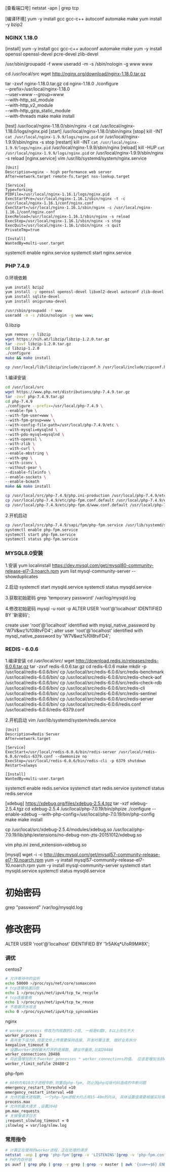 [查看端口号]
netstat -apn | grep tcp

[编译环境]
yum -y install gcc gcc-c++ autoconf automake make
yum install -y bzip2

### NGINX 1.18.0

[install]
yum -y install gcc gcc-c++ autoconf automake make
yum -y install openssl openssl-devel pcre-devel zlib-devel

/usr/sbin/groupadd -f www
useradd -m -s /sbin/nologin -g www www

cd /usr/local/src
wget http://nginx.org/download/nginx-1.18.0.tar.gz

tar -zxvf nginx-1.18.0.tar.gz
cd nginx-1.18.0
./configure \
--prefix=/usr/local/nginx-1.18.0 \
--user=www --group=www \
--with-http_ssl_module \
--with-http_v2_module \
--with-http_gzip_static_module \
--with-threads
make
make install

[test]
/usr/local/nginx-1.18.0/sbin/nginx -t
cat /usr/local/nginx-1.18.0/logs/nginx.pid
[start]
/usr/local/nginx-1.18.0/sbin/nginx
[stop]
kill -INT `cat /usr/local/nginx-1.9.9/logs/nginx.pid`
or
/usr/local/nginx-1.9.9/sbin/nginx -s stop
[restart]
kill -INT `cat /usr/local/nginx-1.9.9/logs/nginx.pid`
/usr/local/nginx-1.9.9/sbin/nginx
[reload]
kill -HUP `cat /usr/local/nginx-1.9.9/logs/nginx.pid`
or
/usr/local/nginx-1.9.9/sbin/nginx -s reload
[nginx.service]
vim /usr/lib/systemd/system/nginx.service
```
[Unit]
Description=nginx - high performance web server
After=network.target remote-fs.target nss-lookup.target

[Service]
Type=forking
PIDFile=/usr/local/nginx-1.16.1/logs/nginx.pid
ExecStartPre=/usr/local/nginx-1.16.1/sbin/nginx -t -c /usr/local/nginx-1.16.1/conf/nginx.conf
ExecStart=/usr/local/nginx-1.16.1/sbin/nginx -c /usr/local/nginx-1.16.1/conf/nginx.conf
ExecReload=/usr/local/nginx-1.16.1/sbin/nginx -s reload
ExecStop=/usr/local/nginx-1.16.1/sbin/nginx -s stop
ExecQuit=/usr/local/nginx-1.16.1/sbin/nginx -s quit
PrivateTmp=true

[Install]
WantedBy=multi-user.target
```

systemctl enable nginx.service
systemctl start nginx.service

### PHP 7.4.9
0.环境依赖

```sh
yum install bzip2
yum install -y openssl openssl-devel libxml2-devel autoconf zlib-devel curl-devel pcre-devel libtool-libs libjpeg-devel libpng libpng-devel freetype-devel gmp-devel
yum install sqlite-devel
yum install oniguruma-devel

/usr/sbin/groupadd -f www
useradd -m -s /sbin/nologin -g www www;
```

0.libzip

```sh
yum remove -y libzip
wget https://nih.at/libzip/libzip-1.2.0.tar.gz
tar -zxvf libzip-1.2.0.tar.gz
cd libzip-1.2.0
./configure
make && make install

cp /usr/local/lib/libzip/include/zipconf.h /usr/local/include/zipconf.h
```

1.编译安装

```sh
cd /usr/local/src
wget https://www.php.net/distributions/php-7.4.9.tar.gz
tar -zxvf php-7.4.9.tar.gz
cd php-7.4.9
./configure --prefix=/usr/local/php-7.4.9 \
--enable-fpm \
--with-fpm-user=www \
--with-fpm-group=www \
--with-config-file-path=/usr/local/php-7.4.9/etc \
--with-mysqli=mysqlnd \
--with-pdo-mysql=mysqlnd \
--with-openssl \
--with-zlib \
--with-curl \
--enable-mbstring \
--with-gmp \
--with-iconv \
--without-pear \
--disable-fileinfo \
--enable-sockets \
--enable-bcmath
make && make install

cp /usr/local/src/php-7.4.9/php.ini-production /usr/local/php-7.4.9/etc/php.ini
cp /usr/local/php-7.4.9/etc/php-fpm.conf.default /usr/local/php-7.4.9/etc/php-fpm.conf
cp /usr/local/php-7.4.9/etc/php-fpm.d/www.conf.default /usr/local/php-7.4.9/etc/php-fpm.d/www.conf
```

2.开机启动

```sh
cp /usr/local/src/php-7.4.9/sapi/fpm/php-fpm.service /usr/lib/systemd/system/php-fpm.service
systemctl enable php-fpm.service
systemctl start php-fpm.service
systemctl status php-fpm.service
```

### MYSQL8.0安装

1.安装
yum localinstall https://dev.mysql.com/get/mysql80-community-release-el7-3.noarch.rpm
yum list mysql-community-server --showduplicates

2.启动
systemctl start mysqld.service
systemctl status mysqld.service

3.获取初始密码
grep 'temporary password' /var/log/mysqld.log

4.修改初始密码
mysql -u root -p
ALTER USER 'root'@'localhost' IDENTIFIED BY '新密码';

create user 'root'@'localhost' identified with mysql_native_password by 'W7V&wz%f0l8tvFD4';
alter user 'root'@'localhost' identified with mysql_native_password by 'W7V&wz%f0l8tvFD4';

### REDIS - 6.0.6
1.编译安装
cd /usr/local/src/
wget http://download.redis.io/releases/redis-6.0.6.tar.gz
tar -zxvf redis-6.0.6.tar.gz
cd redis-6.0.6
make
mkdir -p /usr/local/redis-6.0.6/bin/
cp /usr/local/src/redis-6.0.6/src/redis-benchmark /usr/local/redis-6.0.6/bin/
cp /usr/local/src/redis-6.0.6/src/redis-check-aof /usr/local/redis-6.0.6/bin/
cp /usr/local/src/redis-6.0.6/src/redis-check-rdb /usr/local/redis-6.0.6/bin/
cp /usr/local/src/redis-6.0.6/src/redis-cli /usr/local/redis-6.0.6/bin/
cp /usr/local/src/redis-6.0.6/src/redis-sentinel /usr/local/redis-6.0.6/bin/
cp /usr/local/src/redis-6.0.6/src/redis-server /usr/local/redis-6.0.6/bin/
cp /usr/local/src/redis-6.0.6/redis.conf /usr/local/redis-6.0.6/redis-6379.conf

2.开机启动
vim /usr/lib/systemd/system/redis.service

```
[Unit]
Description=Redis Server
After=network.target

[Service]
ExecStart=/usr/local/redis-6.0.6/bin/redis-server /usr/local/redis-6.0.6/redis-6379.conf --daemonize no
ExecStop=/usr/local/redis-6.0.6/bin/redis-cli -p 6379 shutdown
Restart=always

[Install]
WantedBy=multi-user.target
```

systemctl enable redis.service
systemctl start redis.service
systemctl status redis.service


[xdebug]
https://xdebug.org/files/xdebug-2.5.4.tgz
tar -xzf xdebug-2.5.4.tgz
cd xdebug-2.5.4
/usr/local/php-7.0.19/bin/phpize
./configure --enable-xdebug --with-php-config=/usr/local/php-7.0.19/bin/php-config
make
make install

cp /usr/local/src/xdebug-2.5.4/modules/xdebug.so /usr/local/php-7.0.19/lib/php/extensions/no-debug-non-zts-20151012/xdebug.so

vim php.ini
zend_extension=xdebug.so

[mysql]
wget -i -c http://dev.mysql.com/get/mysql57-community-release-el7-10.noarch.rpm
yum -y install mysql57-community-release-el7-10.noarch.rpm
yum -y install mysql-community-server
systemctl start mysqld.service
systemctl status mysqld.service
# 初始密码
grep "password" /var/log/mysqld.log
# 修改密码
ALTER USER 'root'@'localhost' IDENTIFIED BY '1r5AKq*U!oR9M#8X';

### 调优

centos7

```sh
# 允许等待中的监听
echo 50000 >/proc/sys/net/core/somaxconn
# tcp连接快速回收
echo 1 >/proc/sys/net/ipv4/tcp_tw_recycle
# tcp连接重用
echo 1 >/proc/sys/net/ipv4/tcp_tw_reuse
# 不抵御洪水攻击
echo 0 >/proc/sys/net/ipv4/tcp_syncookies
```

nginx

```sh
# worker_process 修改为内核数的1-2倍, 一般是4或8, 8以上优化不大
worker_process 2
# 高并发下设为0,但是文件上传需要保持连接, 开发时需注意, 做好业务拆分
keepalive_timeout 0
# 设置worker进程最大打开的连接数, 建议尽量高,比如20480
worker_connections 20480
# 将此值增加到大于worker_processes * worker_connections的值。 应该是增加当前worker运行用户的最大文件打开数值
worker_rlimit_nofile 20480*2
```

php-fpm

```sh
# 60秒内有10次子进程中断,则重启php-fpm, 防止因php垃圾代码造成的中断问题
emergency_restart_threshold =10
emergency_restart_interval =60
# 允许的最大进程数, 一个php-fpm进程大约占用15-40m的内从, 具体设置值需要根据实际情况得出 我这里设为 512
process.max
# 允许的最大请求 ,设置2048
pm.max_requests
# 关掉慢请求日志
;request_slowlog_timeout = 0
;slowlog = var/log/slow.log
```

### 常用指令

```sh
# 计算正在使用的worker进程，正在处理的请求
netstat -anp | grep 'php-fpm'|grep -v 'LISTENING'|grep -v 'php-fpm.conf'|wc -l
# PHP内存开销
ps auxf | grep php | grep -v grep | grep -v master | awk '{sum+=$6} END {print sum}'
```